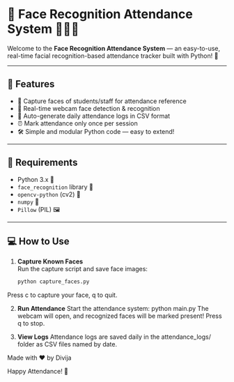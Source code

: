 # 📸 Face Recognition Attendance System 🧑‍🤝‍🧑

Welcome to the **Face Recognition Attendance System** — an easy-to-use, real-time facial recognition-based attendance tracker built with Python! 🎉

---

## 🚀 Features

- 🤳 Capture faces of students/staff for attendance reference
- 🎥 Real-time webcam face detection & recognition
- 📝 Auto-generate daily attendance logs in CSV format
- ⏰ Mark attendance only once per session
- 🛠️ Simple and modular Python code — easy to extend!

---

## 🧰 Requirements

- Python 3.x 🐍
- `face_recognition` library 🧠
- `opencv-python` (cv2) 🎥
- `numpy` 🔢
- `Pillow` (PIL) 🖼️

---

## 💻 How to Use

1. **Capture Known Faces**  
   Run the capture script and save face images:
   ```bash
   python capture_faces.py
  Press c to capture your face, q to quit.

2. **Run Attendance**
Start the attendance system:
python main.py
The webcam will open, and recognized faces will be marked present!
Press q to stop.

4. **View Logs**
Attendance logs are saved daily in the attendance_logs/ folder as CSV files named by date.

Made with ❤️ by Divija

Happy Attendance! 🎉
